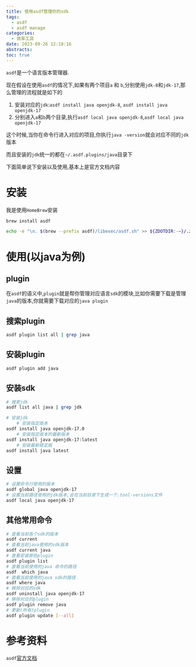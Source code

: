 ```yaml
---
title: 使用asdf管理你的sdk
tags:
  - asdf
  - asdf manage
categories:
  - 效率工具
date: 2023-09-26 12:18:16
abstracts:
toc: true
---
```


`asdf`是一个语言版本管理器.

现在假设在使用`asdf`的情况下,如果有两个项目`a` 和 `b`,分别使用`jdk-8`和`jdk-17`,那么管理的流程就是如下的

1. 安装对应的`jdk`:`asdf install java openjdk-8`, `asdf install java openjdk-17`
2. 分别进入`a`和`b`两个目录,执行`asdf local java openjdk-8`,`asdf local java openjdk-17`

这个时候,当你在命令行进入对应的项目,你执行`java -version`就会对应不同的`jdk`版本

而且安装的`jdk`统一的都在`~/.asdf.plugins/java`目录下


<!--more-->


下面简单说下安装以及使用,基本上是官方文档内容

# 安装

我是使用`HomeBrew`安装

```bash
brew install asdf

echo -e "\n. $(brew --prefix asdf)/libexec/asdf.sh" >> ${ZDOTDIR:-~}/.zshrc
```


# 使用(以java为例)


## plugin

在`asdf`的语义中,`plugin`就是帮你管理对应语言`sdk`的模块,比如你需要下载是管理`java`的版本,你就需要下载对应的`java plugin`


## 搜索plugin

```bash
asdf plugin list all | grep java
```


## 安装plugin

```bash
asdf plugin add java
```


## 安装sdk

```bash 
# 搜索jdk
asdf list all java | grep jdk 

# 安装jdk
    # 安装指定版本
asdf install java openjdk-17.0
    # 安装指定版本的最新版本
asdf install java openjdk-17:latest
    # 安装最新稳定版
asdf install java latest
```

## 设置

```bash
# 设置命令行使用的版本
asdf global java openjdk-17
# 设置当前路径使用的jdk版本,会在当前目录下生成一个.tool-versions文件
asdf local java openjdk-17
```


##  其他常用命令


```bash
# 查看当前各个sdk的版本
asdf current
# 查看当前java使用的sdk版本
asdf current java
# 查看安装那些plugin
asdf plugin list
# 查看当前使用的java 命令的路径
asdf  which java
# 查看当前使用的java sdk的路径
asdf where java
# 移除对应的sdk
asdf uninstall java openjdk-17
# 移除对应的plugin
asdf plugin remove java
# 更新(所有)plugin
asdf plugin update [--all]
```

# 参考资料

`asdf`[官方文档](https://asdf-vm.com)

